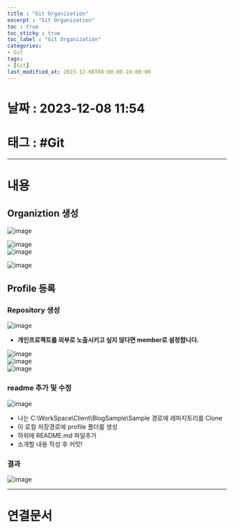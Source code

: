 ```yaml
---
title : "Git Organization"
excerpt : "Git Organization"
toc : true
toc_sticky : true
toc_label : "Git Organization"
categories:
- Git
tags:
- [Git]
last_modified_at: 2023-12-08T08:00:00-10:00:00
---
```


# 날짜 : 2023-12-08 11:54

# 태그 : #Git
---

# 내용

## Organiztion 생성
  
![image](../../assets/images/CreateOrganization_1.png)
  
![image](../../assets/images/CreateOrganization_2.png)  
![image](../../assets/images/CreateOrganization_3.png)
  
![image](../../assets/images/CreateOrganization_4.png)

## Profile 등록

### Repository 생성
  
![image](../../assets/images/CreateReadMe_1.png)
- **개인프로젝트를 외부로 노출시키고 싶지 않다면 member로 설정합니다.**
  
![image](../../assets/images/CreateReadMe_2.png)  
![image](../../assets/images/CreateReadMe_3.png)  
![image](../../assets/images/CreateReadMe_4.png)

### readme 추가 및 수정
  
![image](../../assets/images/CreateReadMe_5.png)
- 나는 C:\WorkSpace\Client\BlogSample\Sample 경로에 레파지토리를 Clone
- 이 로컬 저장경로에 profile 폴더를 생성 
- 하위에 README.md 파일추가 
- 소개할 내용 작성 후 커밋!

### 결과
  
![image](../../assets/images/OrganizationResult.png)

---

# 연결문서

